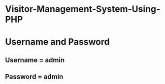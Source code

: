 # Visitor-Management-System-Using-PHP

# Username and Password
## Username = admin
## Password = admin